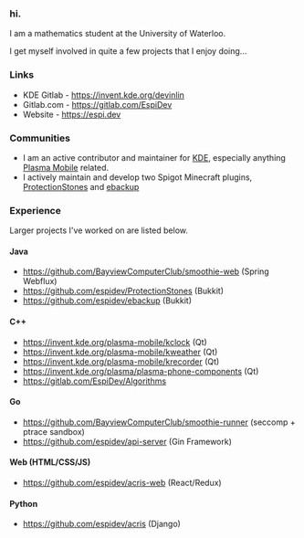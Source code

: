 ### hi.
I am a mathematics student at the University of Waterloo.

I get myself involved in quite a few projects that I enjoy doing...

### Links
* KDE Gitlab - https://invent.kde.org/devinlin
* Gitlab.com - https://gitlab.com/EspiDev
* Website - https://espi.dev

### Communities 
* I am an active contributor and maintainer for [KDE](https://kde.org/), especially anything [Plasma Mobile](https://www.plasma-mobile.org/) related.
* I actively maintain and develop two Spigot Minecraft plugins, [ProtectionStones](https://github.com/espidev/ProtectionStones) and [ebackup](https://github.com/espidev/ebackup)

### Experience
Larger projects I've worked on are listed below.
#### Java
* https://github.com/BayviewComputerClub/smoothie-web (Spring Webflux)
* https://github.com/espidev/ProtectionStones (Bukkit)
* https://github.com/espidev/ebackup (Bukkit)
#### C++
* https://invent.kde.org/plasma-mobile/kclock (Qt)
* https://invent.kde.org/plasma-mobile/kweather (Qt)
* https://invent.kde.org/plasma-mobile/krecorder (Qt)
* https://invent.kde.org/plasma/plasma-phone-components (Qt)
* https://gitlab.com/EspiDev/Algorithms
#### Go
* https://github.com/BayviewComputerClub/smoothie-runner (seccomp + ptrace sandbox)
* https://github.com/espidev/api-server (Gin Framework)
#### Web (HTML/CSS/JS)
* https://github.com/espidev/acris-web (React/Redux)
#### Python
* https://github.com/espidev/acris (Django)
